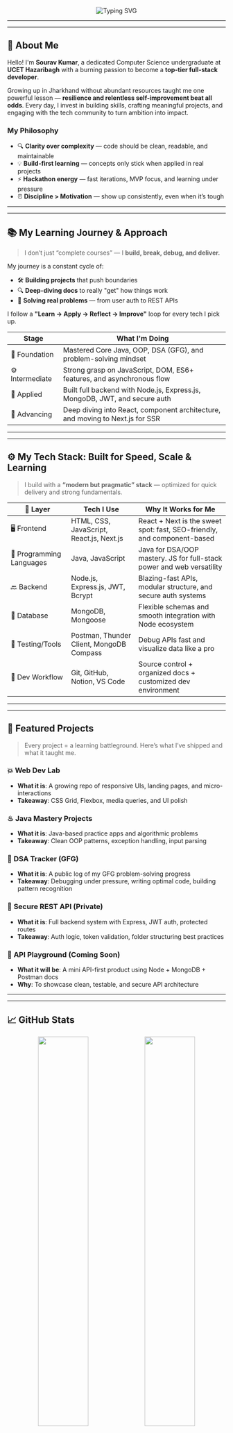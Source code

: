 <!-- 🚀 Welcome Banner -->
<p align="center">
  <img 
    src="https://readme-typing-svg.herokuapp.com?font=JetBrains+Mono&weight=700&size=30&pause=1000&color=FF4C4C&center=true&vCenter=true&width=600&lines=Hey+there!+I’m+Sourav+Kumar+🎓;CSE+Student+@+UCET+Hazaribagh;Java+%26+DSA+Learner+🧠;A+Passionate+Tech+Explorer+🚀;Full-Stack+Web+Dev+Enthusiast+🌐;Aspiring+App+Developer+📱;Cloud+Computing+Explorer+☁️" 
    alt="Typing SVG" 
  />
</p>

---
---

## 👋 **About Me**

Hello! I'm **Sourav Kumar**, a dedicated Computer Science undergraduate at **UCET Hazaribagh** with a burning passion to become a **top-tier full-stack developer**.

Growing up in Jharkhand without abundant resources taught me one powerful lesson — **resilience and relentless self-improvement beat all odds**. Every day, I invest in building skills, crafting meaningful projects, and engaging with the tech community to turn ambition into impact.

### My Philosophy  
- 🔍 **Clarity over complexity** — code should be clean, readable, and maintainable  
- 💡 **Build-first learning** — concepts only stick when applied in real projects  
- ⚡ **Hackathon energy** — fast iterations, MVP focus, and learning under pressure  
- ⏰ **Discipline > Motivation** — show up consistently, even when it’s tough  

---
---

## 📚 My Learning Journey & Approach

> I don’t just “complete courses” — I **build, break, debug, and deliver.**

My journey is a constant cycle of:
- 🛠️ **Building projects** that push boundaries
- 🔍 **Deep-diving docs** to really "get" how things work
- 🎯 **Solving real problems** — from user auth to REST APIs

I follow a **"Learn → Apply → Reflect → Improve"** loop for every tech I pick up.

| Stage        | What I'm Doing                                                                 |
|--------------|---------------------------------------------------------------------------------|
| 🧱 Foundation | Mastered Core Java, OOP, DSA (GFG), and problem-solving mindset                |
| ⚙️ Intermediate | Strong grasp on JavaScript, DOM, ES6+ features, and asynchronous flow          |
| 🧪 Applied     | Built full backend with Node.js, Express.js, MongoDB, JWT, and secure auth     |
| 🚀 Advancing   | Deep diving into React, component architecture, and moving to Next.js for SSR |


---
---

## ⚙️ **My Tech Stack: Built for Speed, Scale & Learning**
> I build with a **“modern but pragmatic” stack** — optimized for quick delivery and strong fundamentals.

| 🧩 Layer         | Tech I Use                                     | Why It Works for Me                                                                 |
|------------------|------------------------------------------------|--------------------------------------------------------------------------------------|
| 🖥️ Frontend      | HTML, CSS, JavaScript, React.js, Next.js       | React + Next is the sweet spot: fast, SEO-friendly, and component-based             |
|  🧠 Programming Languages    | Java, JavaScript                               | Java for DSA/OOP mastery. JS for full-stack power and web versatility               |
| 🔙 Backend       | Node.js, Express.js, JWT, Bcrypt               | Blazing-fast APIs, modular structure, and secure auth systems                       |
| 🧬 Database      | MongoDB, Mongoose                              | Flexible schemas and smooth integration with Node ecosystem                         |
| 🧪 Testing/Tools | Postman, Thunder Client, MongoDB Compass       | Debug APIs fast and visualize data like a pro                                       |
| 🧰 Dev Workflow  | Git, GitHub, Notion, VS Code                   | Source control + organized docs + customized dev environment                        |

---
---

## 💼 Featured Projects

> Every project = a learning battleground. Here’s what I’ve shipped and what it taught me.

### 💥 **Web Dev Lab**
- **What it is**: A growing repo of responsive UIs, landing pages, and micro-interactions
- **Takeaway**: CSS Grid, Flexbox, media queries, and UI polish

### ♨︎ **Java Mastery Projects**
- **What it is**: Java-based practice apps and algorithmic problems
- **Takeaway**: Clean OOP patterns, exception handling, input parsing

### 📰 **DSA Tracker (GFG)**
- **What it is**: A public log of my GFG problem-solving progress
- **Takeaway**: Debugging under pressure, writing optimal code, building pattern recognition

### 🔐 **Secure REST API (Private)**
- **What it is**: Full backend system with Express, JWT auth, protected routes
- **Takeaway**: Auth logic, token validation, folder structuring best practices

### 🧪 **API Playground (Coming Soon)**
- **What it will be**: A mini API-first product using Node + MongoDB + Postman docs
- **Why**: To showcase clean, testable, and secure API architecture

---
---

## 📈 GitHub Stats

<p align="center">
  <img src="https://github-readme-stats.vercel.app/api?username=sourav-kumar-357&show_icons=true&theme=radical&hide_border=true" width="48%" />
  <img src="https://github-readme-streak-stats.herokuapp.com?user=sourav-kumar-357&theme=radical&hide_border=true" width="48%" />
</p>
<p align="center">
  <img src="https://github-readme-stats.vercel.app/api/top-langs/?username=sourav-kumar-357&layout=compact&theme=radical&hide_border=true" width="48%" />
</p>

---
---

## 🎯 2024–25 Roadmap

- ✅ Master Java, DSA, OOP  
- 🔐 Backend APIs + Auth systems  
- ⚛️ React + Next.js full-stack apps  
- 🧱 CI/CD and deployed projects  
- 🏆 Hackathons (2–3 MVPs)  
- 💼 Remote internships  
- 🌍 Open-source contributions  
- 💡 Building personal brand

---
---

## 🤝 Connect with Me

<p align="center">
  <a href="https://github.com/sourav-kumar-357"><img src="https://img.shields.io/badge/GitHub-181717?style=for-the-badge&logo=github&logoColor=white" /></a>
  <a href="https://linkedin.com/in/souravkumar1976"><img src="https://img.shields.io/badge/LinkedIn-0A66C2?style=for-the-badge&logo=linkedin&logoColor=white" /></a>
</p>

---

## 💬 Final Words

Thanks for stopping by!  
I’m not just coding for the sake of it — I’m here to **build meaningful projects, share knowledge openly, and grow relentlessly**.  

Let’s make the next big thing happen **together**.
